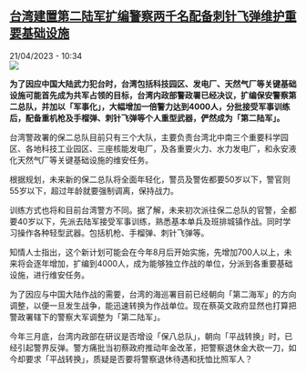 <!--1682066702000-->
[台湾建置第二陆军扩编警察两千名配备刺针飞弹维护重要基础设施](https://www.rfi.fr/cn/%E4%B8%AD%E5%9B%BD/20230421-%E5%8F%B0%E6%B9%BE%E5%BB%BA%E7%BD%AE%E7%AC%AC%E4%BA%8C%E9%99%86%E5%86%9B%E6%89%A9%E7%BC%96%E8%AD%A6%E5%AF%9F%E4%B8%A4%E5%8D%83%E5%90%8D%E9%85%8D%E5%A4%87%E5%88%BA%E9%92%88%E9%A3%9E%E5%BC%B9%E7%BB%B4%E6%8A%A4%E9%87%8D%E8%A6%81%E5%9F%BA%E7%A1%80%E8%AE%BE%E6%96%BD)
------

<div>21/04/2023 - 10:34</div><img src="https://s.rfi.fr/media/display/bfbda6a4-c19f-11ed-bfcd-005056a90284/w:1280/p:16x9/2023-03-13T063930Z_502760453_RC2TSZ9NGJN1_RTRMADP_3_BRITAIN-TAIWAN-SUBMARINES.JPG"><p><strong>为了因应中国大陆武力犯台时，台湾包括科技园区、发电厂、天然气厂等关键基础设施可能首先成为共军占领的目标，台湾内政部警政署已经决议，扩编保安警察第二总队，并加以「军事化」，大幅增加一倍警力达到4000人，分批接受军事训练后，配备重机枪及手榴弹、刺针飞弹等个人重型武器，俨然成为「第二陆军」。                    </strong></p><div><p><span><span><span><span><span>台湾警政署的保二总队目前只有三个大队，主要负责台湾北中南三个重要科学园区、各地科技工业园区、三座核能发电厂，及各重要火力、水力发电厂，和永安液化天然气厂等关键基础设施的维安任务。</span></span></span></span></span></p><p><span><span><span><span><span>根据规划，未来新的保二总队将全面年轻化，警员及警佐都要</span></span><span><span>50</span></span><span><span>岁以下，警官则</span></span><span><span>55</span></span><span><span>岁以下，超过年龄就要强制调离，保持战力。</span></span></span></span></span></p><p><span><span><span><span><span>训练方式也将和目前台湾警方不同。据了解，未来初次派往保二总队的官警，全都要</span></span><span><span>40</span></span><span><span>岁以下，先派去陆军接受军事训练，熟悉基本单兵及班排城镇作战。同时学习操作各种轻型武器。包括机枪、手榴弹、刺针飞弹等。</span></span></span></span></span></p><p><span><span><span><span><span>知情人士指出，这个新计划可能会在今年</span></span><span><span>8</span></span><span><span>月后开始实施，先增加</span></span><span><span>700</span></span><span><span>人以上，未来将会逐年增加，扩编到</span></span><span><span>4000</span></span><span><span>人，成为能够独立作战的单位，分派到各重要基础设施，进行维安任务。</span></span></span></span></span></p><p><span><span><span><span><span>为了因应与中国大陆作战的需要，台湾的海巡署目前已经朝向「第二海军」的方向调整，以便一旦发生战争，能迅速转换为作战单位。现在蔡英文政府显然也打算把警政署辖下的警察大军调整为「第二陆军」。</span></span></span></span></span></p><p><span><span>今年三月底，台湾内政部在研议是否增设「保八总队」，朝向「平战转换」时，已经引起警界反弹。警方痛批当初蔡政府推动年金改革，把警察退休金大砍一刀，如今却要求「平战转换」，质疑是否要将警察退休待遇和抚恤比照军人？</span></span></p><div data-selfpromo-newsletter></div><div data-selfpromo-app></div></div>
